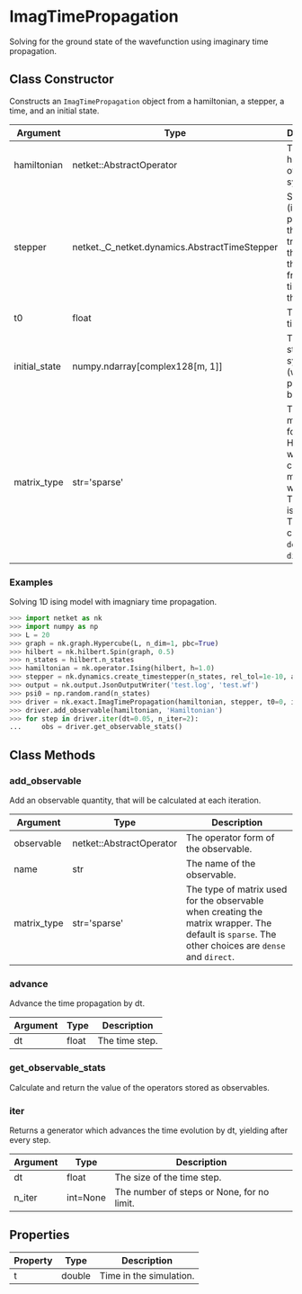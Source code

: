 # ImagTimePropagation
Solving for the ground state of the wavefunction using imaginary time propagation.

## Class Constructor
Constructs an ``ImagTimePropagation`` object from a hamiltonian, a stepper,
a time, and an initial state.

|  Argument   |                    Type                     |                                                                   Description                                                                    |
|-------------|---------------------------------------------|--------------------------------------------------------------------------------------------------------------------------------------------------|
|hamiltonian  |netket::AbstractOperator                     |The hamiltonian of the system.                                                                                                                    |
|stepper      |netket._C_netket.dynamics.AbstractTimeStepper|Stepper (i.e. propagator) that transforms the state of the system from one timestep to the next.                                                  |
|t0           |float                                        |The initial time.                                                                                                                                 |
|initial_state|numpy.ndarray[complex128[m, 1]]              |The initial state of the system (when propagation begins.)                                                                                        |
|matrix_type  |str='sparse'                                 |The type of matrix used for the Hamiltonian when creating the matrix wrapper. The default is `sparse`. The other choices are `dense` and `direct`.|

### Examples
Solving 1D ising model with imagniary time propagation.

```python
>>> import netket as nk
>>> import numpy as np
>>> L = 20
>>> graph = nk.graph.Hypercube(L, n_dim=1, pbc=True)
>>> hilbert = nk.hilbert.Spin(graph, 0.5)
>>> n_states = hilbert.n_states
>>> hamiltonian = nk.operator.Ising(hilbert, h=1.0)
>>> stepper = nk.dynamics.create_timestepper(n_states, rel_tol=1e-10, abs_tol=1e-10)
>>> output = nk.output.JsonOutputWriter('test.log', 'test.wf')
>>> psi0 = np.random.rand(n_states)
>>> driver = nk.exact.ImagTimePropagation(hamiltonian, stepper, t0=0, initial_state=psi0)
>>> driver.add_observable(hamiltonian, 'Hamiltonian')
>>> for step in driver.iter(dt=0.05, n_iter=2):
...     obs = driver.get_observable_stats()

```



## Class Methods 
### add_observable
Add an observable quantity, that will be calculated at each
iteration.

| Argument  |          Type          |                                                                   Description                                                                   |
|-----------|------------------------|-------------------------------------------------------------------------------------------------------------------------------------------------|
|observable |netket::AbstractOperator|The operator form of the observable.                                                                                                             |
|name       |str                     |The name of the observable.                                                                                                                      |
|matrix_type|str='sparse'            |The type of matrix used for the observable when creating the matrix wrapper. The default is `sparse`. The other choices are `dense` and `direct`.|

### advance
Advance the time propagation by dt.

|Argument|Type | Description  |
|--------|-----|--------------|
|dt      |float|The time step.|

### get_observable_stats
Calculate and return the value of the operators stored as observables.




### iter
Returns a generator which advances the time evolution by dt,
yielding after every step.


|Argument|  Type  |               Description                |
|--------|--------|------------------------------------------|
|dt      |float   |The size of the time step.                |
|n_iter  |int=None|The number of steps or None, for no limit.|

## Properties

|Property| Type |      Description       |
|--------|------|------------------------|
|t       |double| Time in the simulation.|
